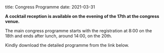 title: Congress Programme
date: 2021-03-31

**A cocktail reception is available on the evening of the 17th at the congress venue.**

The main congress programme starts with the registration at 8:00 on the 18th and ends after lunch, around 14:00, on the 20th.


Kindly download the detailed programme from the link below.
